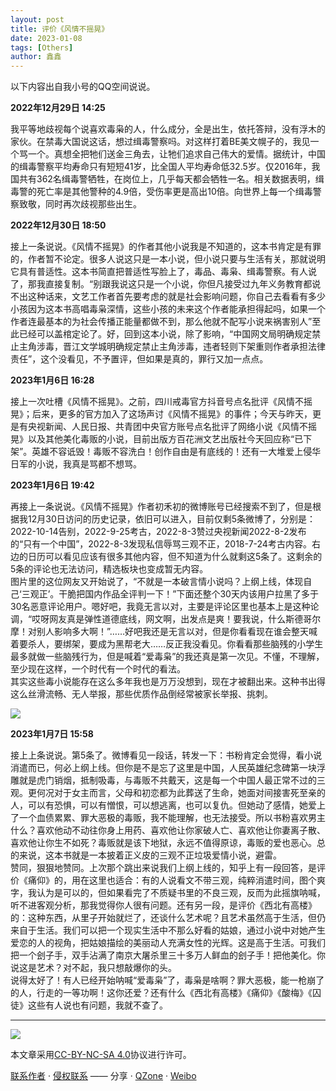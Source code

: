 ```yaml
---
layout: post
title: 评价《风情不摇晃》
date: 2023-01-08
tags: [Others]
author: 鑫鑫
---
```


以下内容出自我小号的QQ空间说说。

**2022年12月29日 14:25**

我平等地歧视每个说喜欢毒枭的人，什么成分，全是出生，依托答辩，没有浮木的家伙。在禁毒大国说这话，想过缉毒警察吗。对这样打着BE美文幌子的，我见一个骂一个。真想全把牠们送金三角去，让牠们追求自己伟大的爱情。据统计，中国的缉毒警察平均寿命只有短短41岁，比全国人平均寿命低32.5岁。仅2016年，我国共有362名缉毒警牺牲，在岗位上，几乎每天都会牺牲一名。相关数据表明，缉毒警的死亡率是其他警种的4.9倍，受伤率更是高出10倍。向世界上每一个缉毒警察致敬，同时再次歧视那些出生。

**2022年12月30日 18:50**

接上一条说说。《风情不摇晃》的作者其他小说我是不知道的，这本书肯定是有罪的，作者暂不论定。很多人说这只是一本小说，但小说只要与生活有关，那就说明它具有普适性。这本书简直把普适性写脸上了，毒品、毒枭、缉毒警察。有人说了，那我直接复制。“别跟我说这只是一个小说，你但凡接受过九年义务教育都说不出这种话来，文艺工作者首先要考虑的就是社会影响问题，你自己去看看有多少小孩因为这本书高唱毒枭深情，这些小孩的未来这个作者能承担得起吗，如果一个作者连最基本的为社会传播正能量都做不到，那么他就不配写小说来祸害别人”至此已经可以盖棺定论了。好，回到这本小说，除了影响，“中国网文局明确规定禁止主角涉毒，晋江文学城明确规定禁止主角涉毒，违者轻则下架重则作者承担法律责任”，这个没看见，不予置评，但如果是真的，罪行又加一点点。

**2023年1月6日 16:28**

接上一次吐槽《风情不摇晃》。之前，四川戒毒官方抖音号点名批评《风情不摇晃》；后来，更多的官方加入了这场声讨《风情不摇晃》的事件；今天与昨天，更是有央视新闻、人民日报、共青团中央官方账号点名批评了网络小说《风情不摇晃》以及其他美化毒贩的小说，目前出版方百花洲文艺出版社今天回应称“已下架”。英雄不容诋毁！毒贩不容洗白！创作自由是有底线的！还有一大堆爱上侵华日军的小说，我真是骂都不想骂。

**2023年1月6日 19:42**

再接上一条说说。《风情不摇晃》作者初禾初的微博账号已经搜索不到了，但是根据我12月30日访问的历史记录，依旧可以进入，目前仅剩5条微博了，分别是：2022-10-14告别，2022-9-25考古，2022-8-3赞过央视新闻2022-8-2发布的“只有一个中国”，2022-8-3发现私信辱骂三观不正，2018-7-24考古内容。右边的日历可以看见应该有很多其他内容，但不知道为什么就剩这5条了。这剩余的5条的评论也无法访问，精选板块也变成暂无内容。  
图片里的这位网友又开始说了，“不就是一本破言情小说吗？上纲上线，体现自己‘三观正’。干脆把国内作品全评判一下！”下面还整个30天内该用户拉黑了多于30名恶意评论用户。嗯好吧，我竟无言以对，主要是评论区里也基本上是这种论调，“哎呀网友真是弹性道德底线，网文啊，出发点是爽！要我说，什么斯德哥尔摩！对别人影响多大啊！”……好吧我还是无言以对，但是你看看现在谁会整天喊着要杀人，要绑架，要成为黑帮老大……反正我没看见。你看看那些脑残的小学生最多就做一些脑残行为，但是喊着“爱毒枭”的我还真是第一次见。不懂，不理解，至少现在这样，一个时代有一个时代的看法。  
其实这些毒小说能存在这么多年我也是万万没想到，现在才被翻出来。这种书出得这么丝滑流畅、无人举报，那些优质作品倒经常被家长举报、挑刺。

![](https://s1.imagehub.cc/images/2023/01/07/b343e99b5879375388ca6e7b3600b8d6.jpeg)

**2023年1月7日 15:58**

接上上条说说。第5条了。微博看见一段话，转发一下：书粉肯定会觉得，看小说消遣而已，何必上纲上线。但你是不是忘了这里是中国，人民英雄纪念碑第一块浮雕就是虎门销烟，抵制吸毒，与毒贩不共戴天，这是每一个中国人最正常不过的三观。更何况对于女主而言，父母和初恋都为此葬送了生命，她面对间接害死至亲的人，可以有恐惧，可以有憎恨，可以想逃离，也可以复仇。但她动了感情，她爱上了一个血债累累、罪大恶极的毒贩，我不能理解，也无法接受。所以书粉喜欢男主什么？喜欢他动不动往你身上用药、喜欢他让你家破人亡、喜欢他让你妻离子散、喜欢他让你生不如死？毒贩就是该下地狱，永远不值得原谅，毒贩的爱也恶心。总的来说，这本书就是一本披着正义皮的三观不正垃圾爱情小说，避雷。  
赞同，狠狠地赞同。上次那个跳出来说我们上纲上线的，知乎上有一段回答，是评价《痛仰》的，用在这里也适合：有的人说看文不带三观，纯粹消遣时间，图个爽字，我认为是可以的，但如果看完了不质疑书里的不良三观，反而为此摇旗呐喊，听不进客观分析，那我觉得你人很有问题。还有另一段，是评价《西北有高楼》的：这种东西，从里子开始就烂了，还谈什么艺术呢？且艺术虽然高于生活，但仍来自于生活。我们可以把一个现实生活中不那么好看的姑娘，通过小说中对她产生爱恋的人的视角，把姑娘描绘的美丽动人充满女性的光辉。这是高于生活。可我们把一个刽子手，双手沾满了南京大屠杀里三十多万人鲜血的刽子手！把他美化。你说这是艺术？对不起，我只想敲爆你的头。  
说得太好了！有人已经开始呐喊“爱毒枭”了，毒枭是啥啊？罪大恶极，能一枪崩了的人，行走的一等功啊！这你还爱？还有什么《西北有高楼》《痛仰》《酸梅》《囚徒》这些有人说也有问题，我就不查了。

---

[![](https://licensebuttons.net/l/by-nc-sa/3.0/88x31.png)](/goto?link=https://creativecommons.org/licenses/by-nc-sa/4.0/)

本文章采用[CC-BY-NC-SA 4.0](/goto?link=https://creativecommons.org/licenses/by-nc-sa/4.0/)协议进行许可。

[联系作者](mailto:blog@xinxin2021.tk) · [侵权联系](mailto:tort@xinxin2021.tk) —— 分享 · [QZone](/goto?link=https://sns.qzone.qq.com/cgi-bin/qzshare/cgi_qzshare_onekey?url=https%3A%2F%2Fblog.xinxin2021.tk%2Ffengqingbuyaohuang%2F&title=%E8%AF%84%E4%BB%B7%E3%80%8A%E9%A3%8E%E6%83%85%E4%B8%8D%E6%91%87%E6%99%83%E3%80%8B&site=%E9%91%AB%E5%8D%9A%E5%AE%A2) · [Weibo](/goto?link=https://service.weibo.com/share/share.php?url=https%3A%2F%2Fblog.xinxin2021.tk%2Ffengqingbuyaohuang%2F&count=1&title=%E8%AF%84%E4%BB%B7%E3%80%8A%E9%A3%8E%E6%83%85%E4%B8%8D%E6%91%87%E6%99%83%E3%80%8B&language=zh_cn)
